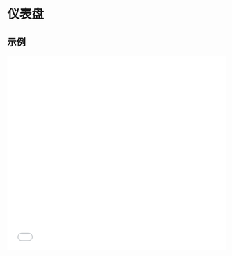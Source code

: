 # 仪表盘

## 示例

<iframe width="100%" height="450" src="//jsfiddle.net/zimoon/3e357qqu/1/embedded/result,html,js/?bodyColor=fff" allowfullscreen="allowfullscreen" frameborder="0"></iframe>


